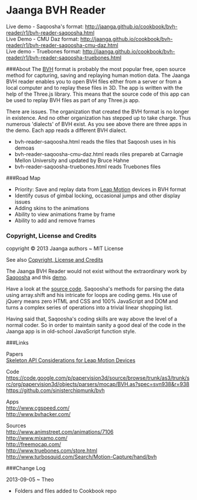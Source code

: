 Jaanga BVH Reader
=================

Live demo - Saqoosha's format: http://jaanga.github.io/cookbook/bvh-reader/r1/bvh-reader-saqoosha.html  
Live Demo - CMU Daz format: http://jaanga.github.io/cookbook/bvh-reader/r1/bvh-reader-saqoosha-cmu-daz.html  
Live demo - Truebones format: http://jaanga.github.io/cookbook/bvh-reader/r1/bvh-reader-saqoosha-truebones.html  

###About
The [BVH](http://en.wikipedia.org/wiki/Biovision_Hierarchy) format is probably the most popular free, 
open source method for capturing, saving and replaying human motion data. The Jaanga BVH reader enables you 
to open BVH files either from a server or from a local computer and to replay these files in 3D. 
The app is written with the help of the Three.js library. 
This means that the source code of this app can be used to replay BVH files as part of any Three.js app.

There are issues. The organization that created the BVH format is no longer in existence. 
And no other organization has stepped up to take charge. Thus numerous 'dialects' of BVH exist. 
As you see above there are three apps in the demo. Each app reads a different BVH dialect.

* bvh-reader-saqoosha.html reads the files that Saqoosh uses in his demoas
* bvh-reader-saqoosha-cmu-daz.html reads riles prepareb at Carnagie Mellon University and updated by Bruce Hahne
* bvh-reader-saqoosha-truebones.html reads Truebones files

###Road Map
* Priority: Save and replay data from [Leap Motion](http://leapmotion.com) devices in BVH format
* Identify cusus of gimbal locking, occasional jumps and other display issues 
* Adding skins to the animations
* Ability to view animations frame by frame
* Ability to add and remove frames 


### Copyright, License and Credits
copyright &copy; 2013 Jaanga authors ~ MIT License

See also [Copyright, License and Credits](https://github.com/jaanga/cookbook/blob/gh-pages/bvh-reader/copyright-license-credits.md)

The Jaanga BVH Reader would not exist without the extraordinary work by [Saqoosha](http://saqoo.sh/a/) 
and this [demo](http://saqoo.sh/a/labs/perfume/3/).  

Have a look at the [source code](http://saqoo.sh/a/labs/perfume/3/scripts/parser.js).
Saqoosha's methods for parsing the data using array.shift and his intricate for loops are coding gems.
His use of jQuery means zero HTML and CSS and 100% JavaScript and DOM 
and turns a complex series of operations into a trivial linear shopping list.

Having said that, Saqoosha's coding skills are way above the level of a normal coder. 
So in order to maintain sanity a good deal of the code in the Jaanga app is in old-school JavaScript function style.

###Links

Papers  
[Skeleton API Considerations for Leap Motion Devices](https://docs.google.com/document/d/1jVB3RP0Xnhp_py0hhbbZ8jZtHW-MSkxbGKEUPWwtMos/edit#heading=h.2cmd03se8bwk)  

Code
https://code.google.com/p/papervision3d/source/browse/trunk/as3/trunk/src/org/papervision3d/objects/parsers/mocap/BVH.as?spec=svn938&r=938
https://github.com/sinisterchipmunk/bvh


Apps  
http://www.cgspeed.com/  
http://www.bvhacker.com/  

Sources  
http://www.animstreet.com/animations/7106  
http://www.mixamo.com/  
http://freemocap.com/  
http://www.truebones.com/store.html
http://www.turbosquid.com/Search/Motion-Capture/hand/bvh  


###Change Log

2013-09-05 ~ Theo
* Folders and files added to Cookbook repo